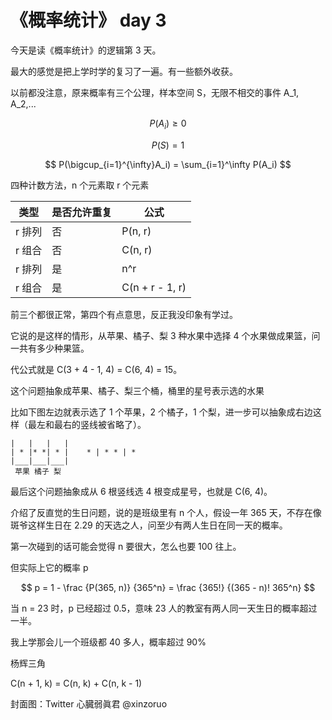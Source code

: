 # 《概率统计》 day 3

今天是读《概率统计》的逻辑第 3 天。

最大的感觉是把上学时学的复习了一遍。有一些额外收获。

以前都没注意，原来概率有三个公理，样本空间 S，无限不相交的事件 A_1, A_2,...

$$
P(A_i) \ge 0
$$

$$
P(S) = 1
$$

$$
P(\bigcup_{i=1}^{\infty}A_i) = \sum_{i=1}^\infty P(A_i)
$$

四种计数方法，n 个元素取 r 个元素

|类型|是否允许重复|公式|
|--|--|--|
|r 排列| 否 | P(n, r) |
|r 组合| 否 | C(n, r) |
|r 排列| 是 | n^r |
|r 组合| 是 | C(n + r - 1, r)|

前三个都很正常，第四个有点意思，反正我没印象有学过。

它说的是这样的情形，从苹果、橘子、梨 3 种水果中选择 4 个水果做成果篮，问一共有多少种果篮。

代公式就是 C(3 + 4 - 1, 4) = C(6, 4) = 15。

这个问题抽象成苹果、橘子、梨三个桶，桶里的星号表示选的水果

比如下图左边就表示选了 1 个苹果，2 个橘子，1 个梨，进一步可以抽象成右边这样（最左和最右的竖线被省略了）。

```
|   |   |   |
| * |* *| * |    * | * * | *
|___|___|___|
 苹果 橘子 梨
```

最后这个问题抽象成从 6 根竖线选 4 根变成星号，也就是 C(6, 4)。

介绍了反直觉的生日问题，说的是班级里有 n 个人，假设一年 365 天，不存在像斑爷这样生日在 2.29 的天选之人，问至少有两人生日在同一天的概率。

第一次碰到的话可能会觉得 n 要很大，怎么也要 100 往上。

但实际上它的概率 p

$$
p = 1 - \frac {P(365, n)} {365^n} = \frac {365!} {(365 - n)! 365^n}
$$

当 n = 23 时，p 已经超过 0.5，意味 23 人的教室有两人同一天生日的概率超过一半。

我上学那会儿一个班级都 40 多人，概率超过 90%

杨辉三角

C(n + 1, k) = C(n, k) + C(n, k - 1)




封面图：Twitter 心臓弱眞君 @xinzoruo